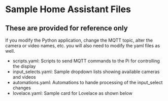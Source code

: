 # Sample Home Assistant Files

## These are provided for reference only

If you modify the Python application, change the MQTT topic, alter the camera or video names, etc. you will also need to modify the yaml files as well.

* scripts.yaml: Scripts to send MQTT commands to the Pi for controlling the display
* input_selects.yaml: Sample dropdown lists showing available cameras and videos
* automations.yaml: Automations to hande processing of the input_select changes
* lovelace.yaml: Sample card for Lovelace as shown below

